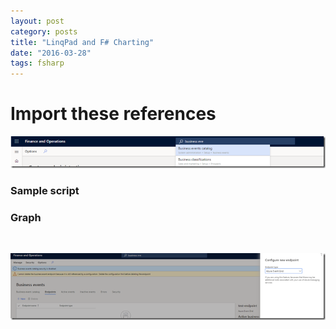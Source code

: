 ```yaml
---
layout: post
category: posts
title: "LinqPad and F# Charting"
date: "2016-03-28"
tags: fsharp
---
```


# Import these references

[![image](https://raw.githubusercontent.com/chrismckelt/chrismckelt.github.io/master/_posts/posts/images//image_thumb.png "image")](/https://raw.githubusercontent.com/chrismckelt/chrismckelt.github.io/master/_posts/posts/images//2016/03/image.png)

### Sample script

<script src="https://gist.github.com/chrismckelt/7f2ec81a893e5f31d056.js"></script>

### Graph

 

[![image](https://raw.githubusercontent.com/chrismckelt/chrismckelt.github.io/master/_posts/posts/images//image_thumb-1.png "image")](/https://raw.githubusercontent.com/chrismckelt/chrismckelt.github.io/master/_posts/posts/images//2016/03/image-1.png)

